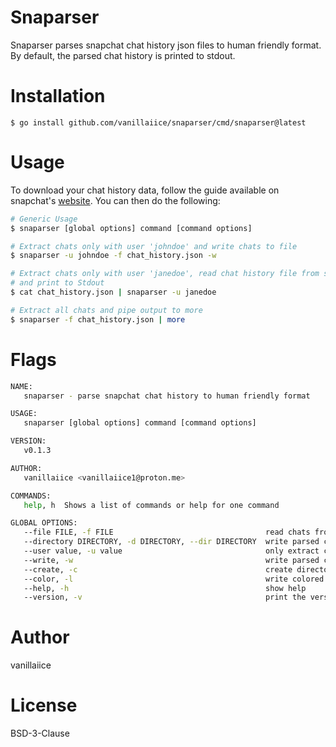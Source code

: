 # Snaparser

Snaparser parses snapchat chat history json files to human friendly format.
By default, the parsed chat history is printed to stdout.

# Installation

```
$ go install github.com/vanillaiice/snaparser/cmd/snaparser@latest
```

# Usage

To download your chat history data, follow the guide available on snapchat's 
[website](https://help.snapchat.com/hc/en-us/articles/7012305371156-How-do-I-download-my-data-from-Snapchat-). 
You can then do the following:

```sh
# Generic Usage
$ snaparser [global options] command [command options] 

# Extract chats only with user 'johndoe' and write chats to file
$ snaparser -u johndoe -f chat_history.json -w

# Extract chats only with user 'janedoe', read chat history file from stdin,
# and print to Stdout
$ cat chat_history.json | snaparser -u janedoe

# Extract all chats and pipe output to more
$ snaparser -f chat_history.json | more
```

# Flags

```sh
NAME:
   snaparser - parse snapchat chat history to human friendly format

USAGE:
   snaparser [global options] command [command options] 

VERSION:
   v0.1.3

AUTHOR:
   vanillaiice <vanillaiice1@proton.me>

COMMANDS:
   help, h  Shows a list of commands or help for one command

GLOBAL OPTIONS:
   --file FILE, -f FILE                                  read chats from FILE (use '-' for stdin)
   --directory DIRECTORY, -d DIRECTORY, --dir DIRECTORY  write parsed chats to DIRECTORY
   --user value, -u value                                only extract chat with user
   --write, -w                                           write parsed chats to disk (default: false)
   --create, -c                                          create directory if it does not exist (default: false)
   --color, -l                                           write colored output (default: false)
   --help, -h                                            show help
   --version, -v                                         print the version
```

# Author

vanillaiice

# License

BSD-3-Clause
